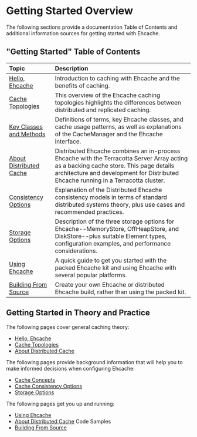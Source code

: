 ---
---

# Getting Started Overview

The following sections provide a documentation Table of Contents and additional information sources for getting started with Ehcache.

## "Getting Started" Table of Contents

| Topic | Description |
|:-------|:------------|
|[Hello, Ehcache](/documentation/2.8/get-started/introduction.html)|Introduction to caching with Ehcache and the benefits of caching.|
|[Cache Topologies](/documentation/2.8/get-started/cache-topologies.html)|This overview of the Ehcache caching topologies highlights the differences between distributed and replicated caching.|
|[Key Classes and Methods](/documentation/2.8/get-started/key-classes-methods.html)|Definitions of terms, key Ehcache classes, and cache usage patterns, as well as explanations of the CacheManager and the Ehcache interface.|
|[About Distributed Cache](/documentation/2.8/get-started/about-distributed-cache.html)|Distributed Ehcache combines an in-process Ehcache with the Terracotta Server Array acting as a backing cache store. This page details architecture and development for Distributed Ehcache running in a Terracotta cluster.|
|[Consistency Options](/documentation/2.8/get-started/consistency-options.html)|Explanation of the Distributed Ehcache consistency models in terms of standard distributed systems theory, plus use cases and recommended practices.|
|[Storage Options](/documentation/2.8/get-started/storage-options.html)|Description of the three storage options for Ehcache--MemoryStore, OffHeapStore, and DiskStore--plus suitable Element types, configuration examples, and performance considerations.|
|[Using Ehcache](/documentation/2.8/get-started/getting-started.html)|A quick guide to get you started with the packed Ehcache kit and using Ehcache with several popular platforms.|
|[Building From Source](/documentation/2.8/get-started/building.html)|Create your own Ehcache or distributed Ehcache build, rather than using the packed kit.|


## Getting Started in Theory and Practice
The following pages cover general caching theory:

* [Hello, Ehcache](/documentation/2.8/get-started/introduction.html)
* [Cache Topologies](/documentation/2.8/get-started/cache-topologies.html)
* [About Distributed Cache](/documentation/2.8/get-started/about-distributed-cache.html)

The following pages provide background information that will help you to make informed decisions when configuring Ehcache:

* [Cache Concepts](/documentation/2.8/get-started/concepts.html)
* [Cache Consistency Options](/documentation/2.8/get-started/consistency-options.html)
* [Storage Options](/documentation/2.8/get-started/storage-options.html)

The following pages get you up and running:

* [Using Ehcache](/documentation/2.8/get-started/getting-started.html)
* [About Distributed Cache](/documentation/2.8/get-started/about-distributed-cache.html#code-samples) Code Samples
* [Building From Source](/documentation/2.8/get-started/building.html)
